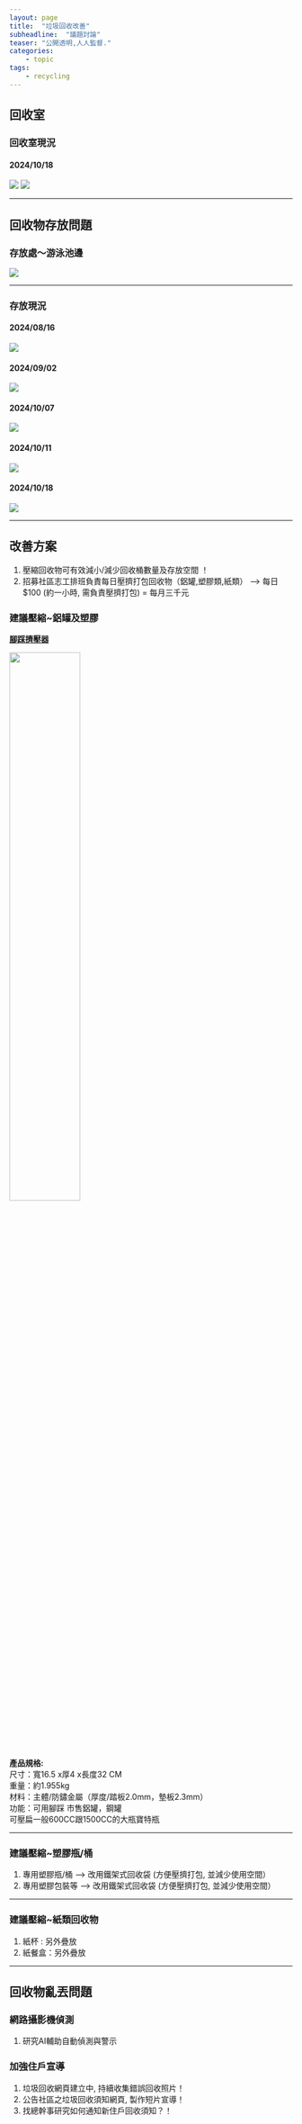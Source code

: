 ```yaml
---
layout: page
title:  "垃圾回收改善"
subheadline:  "議題討論"
teaser: "公開透明,人人監督."
categories:
    - topic
tags:
    - recycling
---
```

## 回收室

### 回收室現況

#### 2024/10/18
![](https://github.com/coconutcity30050/community27/blob/gh-pages/assets/place/%E5%9B%9E%E6%94%B6%E5%AE%A4_%E5%8F%B3%E5%81%B4_20241018.jpg?raw=true)
![](https://github.com/coconutcity30050/community27/blob/gh-pages/assets/place/%E5%9B%9E%E6%94%B6%E5%AE%A4_%E5%B7%A6%E5%81%B4_20241018.jpg?raw=true)

---
## 回收物存放問題

### 存放處～游泳池邊
![](https://github.com/coconutcity30050/community27/blob/gh-pages/assets/place/%E6%B8%B8%E6%B3%B3%E6%B1%A0_%E5%AD%98%E6%94%BE%E5%9B%9E%E6%94%B6%E7%89%A9.jpg?raw=true)

---
### 存放現況

#### 2024/08/16
![](https://github.com/coconutcity30050/community27/blob/gh-pages/assets/place/%E6%B8%B8%E6%B3%B3%E6%B1%A0_%E5%AD%98%E6%94%BE%E5%9B%9E%E6%94%B6%E7%89%A9_20240816.jpg?raw=true)

#### 2024/09/02
![](https://github.com/coconutcity30050/community27/blob/gh-pages/assets/place/%E6%B8%B8%E6%B3%B3%E6%B1%A0_%E5%AD%98%E6%94%BE%E5%9B%9E%E6%94%B6%E7%89%A9_20240902.jpg?raw=true)

#### 2024/10/07
![](https://github.com/coconutcity30050/community27/blob/gh-pages/assets/place/%E6%B8%B8%E6%B3%B3%E6%B1%A0_%E5%AD%98%E6%94%BE%E5%9B%9E%E6%94%B6%E7%89%A9_20241007.jpg?raw=true)

#### 2024/10/11
![](https://github.com/coconutcity30050/community27/blob/gh-pages/assets/place/%E6%B8%B8%E6%B3%B3%E6%B1%A0_%E5%AD%98%E6%94%BE%E5%9B%9E%E6%94%B6%E7%89%A9_20241011.jpg?raw=true)

#### 2024/10/18
![](https://github.com/coconutcity30050/community27/blob/gh-pages/assets/place/%E6%B8%B8%E6%B3%B3%E6%B1%A0_%E5%AD%98%E6%94%BE%E5%9B%9E%E6%94%B6%E7%89%A9_20241018.jpg?raw=true)

---
## 改善方案
1. 壓縮回收物可有效減小/減少回收桶數量及存放空間 ！
2. 招募社區志工排班負責每日壓擠打包回收物（鋁罐,塑膠類,紙類）
   --> 每日$100 (約一小時, 需負責壓擠打包) = 每月三千元
   
### 建議壓縮~鋁罐及塑膠

**[腳踩擠壓器](https://www.ruten.com.tw/item/show?21938954956786)** <br>
<p><img width="50%" height="50%" src="https://gcs.rimg.com.tw/g2/1/cb/f2/21938954956786_865.jpg"></p>

**產品規格:** <br>
尺寸：寬16.5 x厚4 x長度32 CM <br>
重量：約1.955kg <br>
材料：主體/防鏽金屬（厚度/踏板2.0mm，墊板2.3mm）<br>
功能：可用腳踩 市售鋁罐，鋼罐<br>
可壓扁一般600CC跟1500CC的大瓶寶特瓶<br>

---
### 建議壓縮~塑膠瓶/桶
1. 專用塑膠瓶/桶 --> 改用鐵架式回收袋 (方便壓擠打包, 並減少使用空間）
2. 專用塑膠包裝等 --> 改用鐵架式回收袋 (方便壓擠打包, 並減少使用空間）

---
### 建議壓縮~紙類回收物
1. 紙杯 : 另外疊放
2. 紙餐盒：另外疊放

---
## 回收物亂丟問題

### 網路攝影機偵測
1. 研究AI輔助自動偵測與警示 

### 加強住戶宣導 
1. 垃圾回收網頁建立中, 持續收集錯誤回收照片！
2. 公告社區之垃圾回收須知網頁, 製作短片宣導！
3. 找總幹事研究如何通知新住戶回收須知？！
